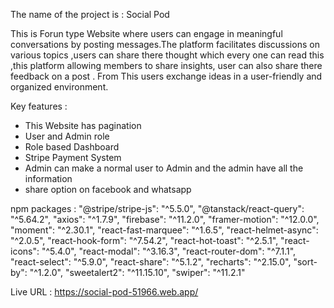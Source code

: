 The name of the project is : Social Pod

This is Forun type Website where users can engage in meaningful conversations by posting messages.The platform facilitates discussions on various topics ,users can share there thought which every one can read this ,this platform allowing members to share insights,
user can also share there feedback on a post .
From This users exchange ideas in a user-friendly and organized environment.

Key features : 
- This Website has pagination
- User and Admin role 
- Role based Dashboard
- Stripe Payment System
- Admin can make a normal user to Admin and the admin have all the information
- share option on facebook and whatsapp

npm packages :
    "@stripe/stripe-js": "^5.5.0",
    "@tanstack/react-query": "^5.64.2",
    "axios": "^1.7.9",
    "firebase": "^11.2.0",
    "framer-motion": "^12.0.0",
    "moment": "^2.30.1",
    "react-fast-marquee": "^1.6.5",
    "react-helmet-async": "^2.0.5",
    "react-hook-form": "^7.54.2",
    "react-hot-toast": "^2.5.1",
    "react-icons": "^5.4.0",
    "react-modal": "^3.16.3",
    "react-router-dom": "^7.1.1",
    "react-select": "^5.9.0",
    "react-share": "^5.1.2",
    "recharts": "^2.15.0",
    "sort-by": "^1.2.0",
    "sweetalert2": "^11.15.10",
    "swiper": "^11.2.1"

Live URL : https://social-pod-51966.web.app/